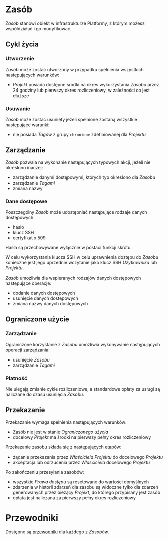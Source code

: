 # Zasób

*Zasób* stanowi obiekt w infrastrukturze Platformy, z którym możesz współdziałać i go modyfikować.

## Cykl życia

### Utworzenie

*Zasób* może zostać utworzony w przypadku spełnienia wszystkich następujących warunków:

* *Projekt* posiada dostępne środki na okres wykorzystania *Zasobu* przez 24 godziny lub pierwszy okres rozliczeniowy, w zależności co jest dłuższe

### Usuwanie

*Zasób* może zostać usunięty jeżeli spełnione zostaną wszystkie następujące warunki:

* nie posiada *Tagów* z grupy `chronione` zdefiniowanej dla *Projektu*

## Zarządzanie

*Zasób* pozwala na wykonanie następujących typowych akcji, jeżeli nie określono inaczej:

* zarządzanie danymi dostępowymi, których typ określono dla *Zasobu*
* zarządzanie *Tagami*
* zmiana nazwy

### Dane dostępowe

Poszczególny *Zasób* może udostępniać następujące rodzaje danych dostępowych:

* hasło
* klucz SSH
* certyfikat x.509

Hasła są przechowywane wyłącznie w postaci funkcji skrótu.

W celu wykorzystania klucza SSH w celu uprawnienia dostępu do *Zasobu* konieczne jest jego uprzednie wczytanie jako klucz SSH *Użytkownika* lub *Projektu*.

*Zasób* umożliwia dla wspieranych rodzajów danych dostępowych następujące operacje:

* dodanie danych dostępowych
* usunięcie danych dostępowych
* zmiana nazwy danych dostępowych

## Ograniczone użycie

### Zarządzanie

Ograniczone korzystanie z *Zasobu* umożliwia wykonywanie następujących operacji zarządzania:

* usunięcie *Zasobu*
* zarządzanie *Tagami*

### Płatność

Nie ulegają zmianie cykle rozliczeniowe, a standardowe opłaty za usługi są naliczane do czasu usunięcia *Zasobu*.

## Przekazanie

Przekazanie wymaga spełnienia następujących warunków:

* Zasób nie jest w stanie *Ograniczonego użycia*
* docelowy *Projekt* ma środki na pierwszy pełny okres rozliczeniowy

Przekazanie zasobu składa się z  następujących etapów:

* żądanie przekazania przez *Właściciela* *Projektu* do docelowego *Projektu*
* akceptacja lub odrzucenia przez *Właściciela* docelowego *Projektu*

Po zakończeniu przesyłania zasobów:

* wszystkie *Prawa dostępu* są resetowane do wartości domyślnych
* zdarzenia w historii zdarzeń dla zasobu są widoczne tylko dla zdarzeń generowanych przez bieżący *Projekt*, do którego przypisany jest zasób
* opłata jest naliczana za pierwszy pełny okres rozliczeniowy

# Przewodniki

Dostępne są [przewodniki](/guide/) dla każdego z *Zasobów*.

